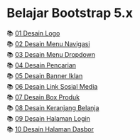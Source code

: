 #  Belajar Bootstrap 5.x 

📚 [01 Desain Logo](https://github.com/janzenfaidiban/Belajar-Bootstrap-5.x/tree/01-desain-logo)  
📚 [02 Desain Menu Navigasi](https://github.com/janzenfaidiban/Belajar-Bootstrap-5.x/tree/02-desain-menu-navigasi)  
📚 [03 Desain Menu Dropdown](https://github.com/janzenfaidiban/Belajar-Bootstrap-5.x/tree/03-desain-menu-dropdown)  
📚 [04 Desain Pencarian](https://github.com/janzenfaidiban/Belajar-Bootstrap-5.x/tree/04-desain-pencarian)  
📚 [05 Desain Banner Iklan](https://github.com/janzenfaidiban/Belajar-Bootstrap-5.x/tree/05-desain-banner-iklan)  
📚 [06 Desain Link Sosial Media](https://github.com/janzenfaidiban/Belajar-Bootstrap-5.x/tree/06-desain-link-sosial-media)  
📚 [07 Desain Box Produk](https://github.com/janzenfaidiban/Belajar-Bootstrap-5.x/tree/07-desain-box-produk)  
📚 [08 Desain Keranjang Belanja](https://github.com/janzenfaidiban/Belajar-Bootstrap-5.x/tree/08-desain-keranjang-belanja)  
📚 [09 Desain Halaman Login](https://github.com/janzenfaidiban/Belajar-Bootstrap-5.x/tree/09-desain-halaman-login)  
📚 [10 Desain Halaman Dasbor](https://github.com/janzenfaidiban/Belajar-Bootstrap-5.x/tree/10-desain-halaman-dasbor)  